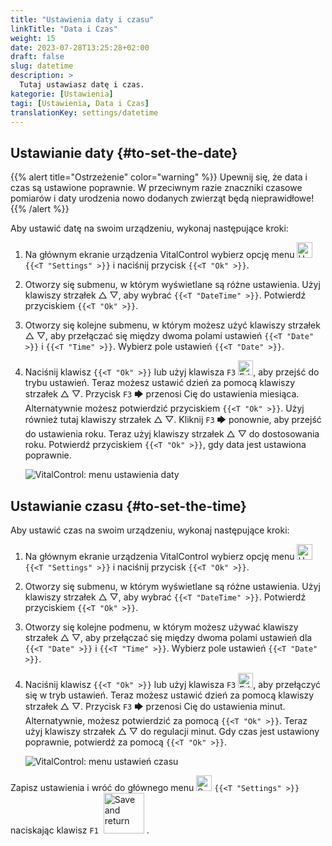 ```yaml
---
title: "Ustawienia daty i czasu"
linkTitle: "Data i Czas"
weight: 15
date: 2023-07-28T13:25:28+02:00
draft: false
slug: datetime
description: >
  Tutaj ustawiasz datę i czas.
kategorie: [Ustawienia]
tagi: [Ustawienia, Data i Czas]
translationKey: settings/datetime
---
```

## Ustawianie daty {#to-set-the-date}
{{% alert title="Ostrzeżenie" color="warning" %}}
Upewnij się, że data i czas są ustawione poprawnie. W przeciwnym razie znaczniki czasowe pomiarów i daty urodzenia nowo dodanych zwierząt będą nieprawidłowe!
{{% /alert %}}

Aby ustawić datę na swoim urządzeniu, wykonaj następujące kroki:

1. Na głównym ekranie urządzenia VitalControl wybierz opcję menu <img src="/icons/gear.svg" width="25" align="bottom" alt="Ustawienia" /> `{{<T "Settings" >}}` i naciśnij przycisk `{{<T "Ok" >}}`.

2. Otworzy się submenu, w którym wyświetlane są różne ustawienia. Użyj klawiszy strzałek △ ▽, aby wybrać `{{<T "DateTime" >}}`. Potwierdź przyciskiem `{{<T "Ok" >}}`.

3. Otworzy się kolejne submenu, w którym możesz użyć klawiszy strzałek △ ▽, aby przełączać się między dwoma polami ustawień `{{<T "Date" >}}` i `{{<T "Time" >}}`. Wybierz pole ustawień `{{<T "Date" >}}`.

4. Naciśnij klawisz `{{<T "Ok" >}}` lub użyj klawisza `F3` <img src="/icons/actions/edit.svg" width="24" align="bottom" alt="Edytuj" />, aby przejść do trybu ustawień. Teraz możesz ustawić dzień za pomocą klawiszy strzałek △ ▽. Przycisk `F3` 🡆 przenosi Cię do ustawienia miesiąca. Alternatywnie możesz potwierdzić przyciskiem `{{<T "Ok" >}}`. Użyj również tutaj klawiszy strzałek △ ▽. Kliknij `F3` 🡆 ponownie, aby przejść do ustawienia roku. Teraz użyj klawiszy strzałek △ ▽ do dostosowania roku. Potwierdź przyciskiem `{{<T "Ok" >}}`, gdy data jest ustawiona poprawnie.

    ![VitalControl: menu ustawienia daty](../images/date.png "Ustawianie daty")

## Ustawianie czasu {#to-set-the-time}

Aby ustawić czas na swoim urządzeniu, wykonaj następujące kroki:

1. Na głównym ekranie urządzenia VitalControl wybierz opcję menu <img src="/icons/gear.svg" width="25" align="bottom" alt="Ustawienia" /> `{{<T "Settings" >}}` i naciśnij przycisk `{{<T "Ok" >}}`.

2. Otworzy się submenu, w którym wyświetlane są różne ustawienia. Użyj klawiszy strzałek △ ▽, aby wybrać `{{<T "DateTime" >}}`. Potwierdź przyciskiem `{{<T "Ok" >}}`.

3. Otworzy się kolejne podmenu, w którym możesz używać klawiszy strzałek △ ▽, aby przełączać się między dwoma polami ustawień dla `{{<T "Date" >}}` i `{{<T "Time" >}}`. Wybierz pole ustawień `{{<T "Date" >}}`.

4. Naciśnij klawisz `{{<T "Ok" >}}` lub użyj klawisza `F3` <img src="/icons/actions/edit.svg" width="24" align="bottom" alt="Edit" />, aby przełączyć się w tryb ustawień. Teraz możesz ustawić dzień za pomocą klawiszy strzałek △ ▽. Przycisk `F3` 🡆 przenosi Cię do ustawienia minut. Alternatywnie, możesz potwierdzić za pomocą `{{<T "Ok" >}}`. Teraz użyj klawiszy strzałek △ ▽ do regulacji minut. Gdy czas jest ustawiony poprawnie, potwierdź za pomocą `{{<T "Ok" >}}`.

    ![VitalControl: menu ustawień czasu](../images/time.png "Aby ustawić czas")

Zapisz ustawienia i wróć do głównego menu <img src="/icons/gear.svg" width="25" align="bottom" alt="Settings" /> `{{<T "Settings" >}}` naciskając klawisz `F1` &nbsp;<img src="/icons/footer/save_exit.svg" width="65" align="bottom" alt="Save and return" />&nbsp;.
